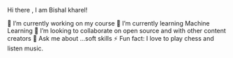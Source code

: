 Hi there , I am Bishal kharel!

🔭 I’m currently working on my course
🌱 I’m currently learning Machine Learning
👯 I’m looking to collaborate on open source and with other content creators
💬 Ask me about ...soft skills
⚡ Fun fact: I love to play chess and listen music.

